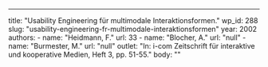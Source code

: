 ---
  title: "Usability Engineering für multimodale Interaktionsformen."
  wp_id: 288
  slug: "usability-engineering-fr-multimodale-interaktionsformen"
  year: 2002
  authors: 
    - 
      name: "Heidmann, F."
      url: 33
    - 
      name: "Blocher, A."
      url: "null"
    - 
      name: "Burmester, M."
      url: "null"
  outlet: "In: i-com Zeitschrift für interaktive und kooperative Medien, Heft 3, pp. 51-55."
  body: ""

